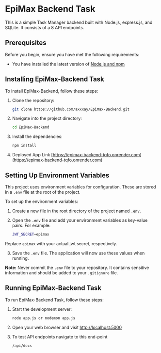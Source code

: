 # EpiMax Backend Task

This is a simple Task Manager backend built with Node.js, express.js, and SQLite. It consists of a 8 API endpoints.

## Prerequisites

Before you begin, ensure you have met the following requirements:

* You have installed the latest version of [Node.js and npm](https://nodejs.org/en/download/)

## Installing EpiMax-Backend Task

To install EpiMax-Backend, follow these steps:

1. Clone the repository:
    ```bash
    git clone https://github.com/axxxay/EpiMax-Backend.git
    ```

2. Navigate into the project directory:
    ```bash
    cd EpiMax-Backend
    ```

3. Install the dependencies:
    ```bash
    npm install
    ```
4. Deployed App Link [https://epimax-backend-tqfo.onrender.com](https://epimax-backend-tqfo.onrender.com)

## Setting Up Environment Variables

This project uses environment variables for configuration. These are stored in a `.env` file at the root of the project. 

To set up the environment variables:

1. Create a new file in the root directory of the project named `.env`.

2. Open the `.env` file and add your environment variables as key-value pairs. For example:

    ```bash
    JWT_SECRET=epimax
    ```

Replace `epimax` with your actual jwt secret, respectively.

3. Save the `.env` file. The application will now use these values when running.

**Note:** Never commit the `.env` file to your repository. It contains sensitive information and should be added to your `.gitignore` file.

## Running EpiMax-Backend Task

To run EpiMax-Backend Task, follow these steps:

1. Start the development server:
    ```bash
    node app.js or nodemon app.js
    ```

2. Open your web browser and visit [http://localhost:5000](http://localhost:5000)

3. To test API endpoints navigate to this end-point
    ```
    /api/docs
    ```
